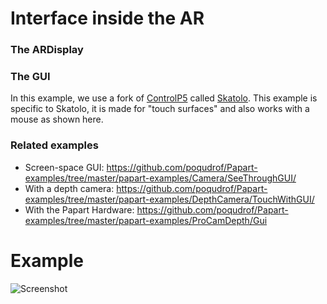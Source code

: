 # Interface inside the AR


### The ARDisplay


### The GUI

In this example, we use a fork of [ControlP5](https://github.com/sojamo/controlp5) called [Skatolo](https://github.com/poqudrof/Skatolo). This example is specific to Skatolo, it is made for "touch surfaces" and also works with a mouse as shown here. 

### Related examples

* Screen-space GUI: https://github.com/poqudrof/Papart-examples/tree/master/papart-examples/Camera/SeeThroughGUI/
* With a depth camera:  https://github.com/poqudrof/Papart-examples/tree/master/papart-examples/DepthCamera/TouchWithGUI/
* With the Papart Hardware: https://github.com/poqudrof/Papart-examples/tree/master/papart-examples/ProCamDepth/Gui

# Example

![Screenshot](https://github.com/potioc/Papart-examples/blob/master/papart-examples/Camera/SeeThroughGUIInsidePaper/screenshot.png)
